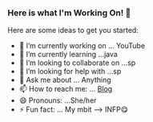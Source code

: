 ### Here is what I'm Working On! 👋

Here are some ideas to get you started:

- 🔭 I’m currently working on ... YouTube
- 🌱 I’m currently learning ...java
- 👯 I’m looking to collaborate on ...sp
- 🤔 I’m looking for help with ...sp
- 💬 Ask me about ... Anything
- 📫 How to reach me: ... [Blog](https://blog.naver.com/cindybae0817)
- 😄 Pronouns: ...She/her
- ⚡ Fun fact: ... My mbit --> INFP😋

